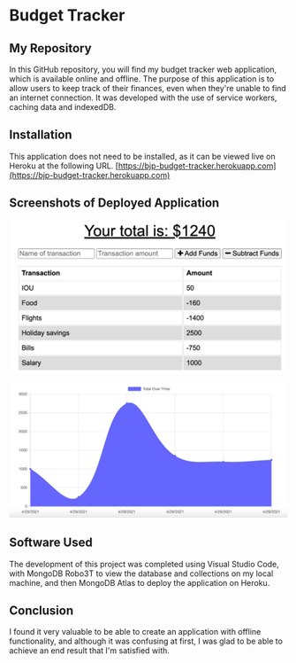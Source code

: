 # Budget Tracker

## My Repository

In this GitHub repository, you will find my budget tracker web application, which is available online and offline. The purpose of this application is to allow users to keep track of their finances, even when they're unable to find an internet connection. It was developed with the use of service workers, caching data and indexedDB.

## Installation

This application does not need to be installed, as it can be viewed live on Heroku at the following URL. [https://bjp-budget-tracker.herokuapp.com](https://bjp-budget-tracker.herokuapp.com)

## Screenshots of Deployed Application

![homepage](/assets/img/app1.png?raw=true)

![graph](/assets/img/app2.png?raw=true)

## Software Used

The development of this project was completed using Visual Studio Code, with MongoDB Robo3T to view the database and collections on my local machine, and then MongoDB Atlas to deploy the application on Heroku.

## Conclusion

I found it very valuable to be able to create an application with offline functionality, and although it was confusing at first, I was glad to be able to achieve an end result that I'm satisfied with.
